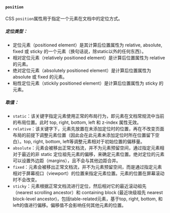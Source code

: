 #### `position`
CSS `position`属性用于指定一个元素在文档中的定位方式。

##### 定位类型：
- 定位元素（positioned element）是其计算后位置属性为 relative, absolute, fixed 或 sticky 的一个元素（换句话说，除static以外的任何东西）。
- 相对定位元素（relatively positioned element）是计算后位置属性为 relative 的元素。
- 绝对定位元素（absolutely positioned element）是计算后位置属性为 absolute 或 fixed 的元素。
- 粘性定位元素（stickily positioned element）是计算后位置属性为 sticky 的元素。


##### 取值：
- `static`：该关键字指定元素使用正常的布局行为，即元素在文档常规流中当前的布局位置。此时 top, right, bottom, left 和 z-index 属性无效。
- `relative`：该关键字下，元素先放置在未添加定位时的位置，再在不改变页面布局的前提下调整元素位置（因此会在此元素未添加定位时所在位置留下空白）。top, right, bottom, left等调整元素相对于初始位置的偏移量。
- `absolute`：元素会被移出正常文档流，并不为元素预留空间，通过指定元素相对于最近的非 static 定位祖先元素的偏移，来确定元素位置。绝对定位的元素可以设置外边距（margins），且不会与其他边距合并。
- `fixed`：元素会被移出正常文档流，并不为元素预留空间，而是通过指定元素相对于屏幕视口（viewport）的位置来指定元素位置。元素的位置在屏幕滚动时不会改变。
- `sticky`：元素根据正常文档流进行定位，然后相对它的最近滚动祖先（nearest scrolling ancestor）和 containing block (最近块级祖先 nearest block-level ancestor)，包括table-related元素，基于top, right, bottom, 和 left的值进行偏移。偏移值不会影响任何其他元素的位置。
